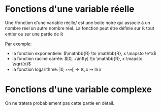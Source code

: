 
# Fonctions d'une variable réelle

Une /fonction d'une variable réelle/ est une boite noire qui associe à un
nombre réel un autre nombre réel. La fonction peut être définie sur
$\mathbb{R}$ tout entier ou sur une partie de $\mathbb{R}$

Par exemple:
- la fonction exponentiele:
  $\mathbb{R} \to \mathbb{R}, x \mapsto \e^x$
- la fonction racine carrée:
  $[0, +\infty[ \to \mathbb{R}, x \mapsto \sqrt{x}$
- la fonction logarithme:
  $]0, +\infty[ \to \mathbb{R}, x \mapsto \ln{x}$

# Fonctions d'une variable complexe

On ne tratera probablement pas cette partie en détail.
